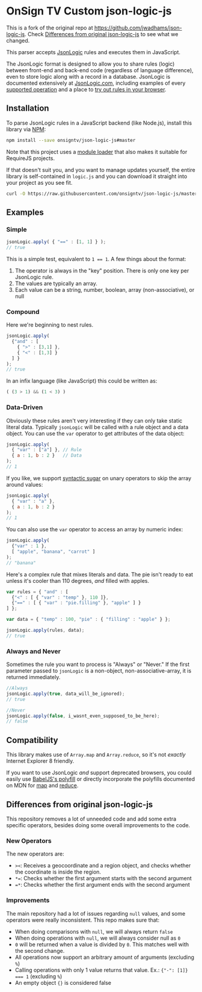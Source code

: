 # OnSign TV Custom json-logic-js

This is a fork of the original repo at <https://github.com/jwadhams/json-logic-js>. Check [Differences from original json-logic-js](#differences-from-original-json-logic-js) to see what we changed.

This parser accepts [JsonLogic](http://jsonlogic.com) rules and executes them in JavaScript.

The JsonLogic format is designed to allow you to share rules (logic) between front-end and back-end code (regardless of language difference), even to store logic along with a record in a database.  JsonLogic is documented extensively at [JsonLogic.com](http://jsonlogic.com), including examples of every [supported operation](http://jsonlogic.com/operations.html) and a place to [try out rules in your browser](http://jsonlogic.com/play.html).

## Installation

To parse JsonLogic rules in a JavaScript backend (like Node.js), install this library via [NPM](https://www.npmjs.com/):

```bash
npm install --save onsigntv/json-logic-js#master
```

Note that this project uses a [module loader](http://ricostacruz.com/cheatsheets/umdjs.html) that also makes it suitable for RequireJS projects.

If that doesn't suit you, and you want to manage updates yourself, the entire library is self-contained in `logic.js` and you can download it straight into your project as you see fit.

```bash
curl -O https://raw.githubusercontent.com/onsigntv/json-logic-js/master/logic.js
```

## Examples

### Simple
```js
jsonLogic.apply( { "==" : [1, 1] } );
// true
```

This is a simple test, equivalent to `1 == 1`.  A few things about the format:

  1. The operator is always in the "key" position. There is only one key per JsonLogic rule.
  1. The values are typically an array.
  1. Each value can be a string, number, boolean, array (non-associative), or null

### Compound
Here we're beginning to nest rules.

```js
jsonLogic.apply(
  {"and" : [
    { ">" : [3,1] },
    { "<" : [1,3] }
  ] }
);
// true
```

In an infix language (like JavaScript) this could be written as:

```js
( (3 > 1) && (1 < 3) )
```

### Data-Driven

Obviously these rules aren't very interesting if they can only take static literal data. Typically `jsonLogic` will be called with a rule object and a data object. You can use the `var` operator to get attributes of the data object:

```js
jsonLogic.apply(
  { "var" : ["a"] }, // Rule
  { a : 1, b : 2 }   // Data
);
// 1
```

If you like, we support [syntactic sugar](https://en.wikipedia.org/wiki/Syntactic_sugar) on unary operators to skip the array around values:

```js
jsonLogic.apply(
  { "var" : "a" },
  { a : 1, b : 2 }
);
// 1
```

You can also use the `var` operator to access an array by numeric index:

```js
jsonLogic.apply(
  {"var" : 1 },
  [ "apple", "banana", "carrot" ]
);
// "banana"
```

Here's a complex rule that mixes literals and data. The pie isn't ready to eat unless it's cooler than 110 degrees, *and* filled with apples.

```js
var rules = { "and" : [
  {"<" : [ { "var" : "temp" }, 110 ]},
  {"==" : [ { "var" : "pie.filling" }, "apple" ] }
] };

var data = { "temp" : 100, "pie" : { "filling" : "apple" } };

jsonLogic.apply(rules, data);
// true
```

### Always and Never
Sometimes the rule you want to process is "Always" or "Never."  If the first parameter passed to `jsonLogic` is a non-object, non-associative-array, it is returned immediately.

```js
//Always
jsonLogic.apply(true, data_will_be_ignored);
// true

//Never
jsonLogic.apply(false, i_wasnt_even_supposed_to_be_here);
// false
```

## Compatibility

This library makes use of `Array.map` and `Array.reduce`, so it's not *exactly* Internet Explorer 8 friendly.

If you want to use JsonLogic *and* support deprecated browsers, you could easily use [BabelJS's polyfill](https://babeljs.io/docs/usage/polyfill/) or directly incorporate the polyfills documented on MDN for [map](https://developer.mozilla.org/en-US/docs/Web/JavaScript/Reference/Global_Objects/Array/map) and [reduce](https://developer.mozilla.org/en-US/docs/Web/JavaScript/Reference/Global_Objects/Array/reduce).

## Differences from original json-logic-js

This repository removes a lot of unneeded code and add some extra specific operators, besides doing some overall improvements to the code.

### New Operators

The new operators are:

- `><`: Receives a geocoordinate and a region object, and checks whether the coordinate is inside the region.
- `*=`: Checks whether the first argument starts with the second argument
- `=*`: Checks whether the first argument ends with the second argument

### Improvements

The main repository had a lot of issues regarding `null` values, and some operators were really inconsistent.
This repo makes sure that:

- When doing comparisons with `null`, we will always return `false`
- When doing operations with `null`, we will always consider null as `0`
- `0` will be returned when a value is divided by `0`. This matches well with the second change.
- All operations now support an arbitrary amount of arguments (excluding `%`)
- Calling operations with only 1 value returns that value. Ex.: `{"-": [1]} === 1` (excluding `%`)
- An empty object `{}` is considered false
